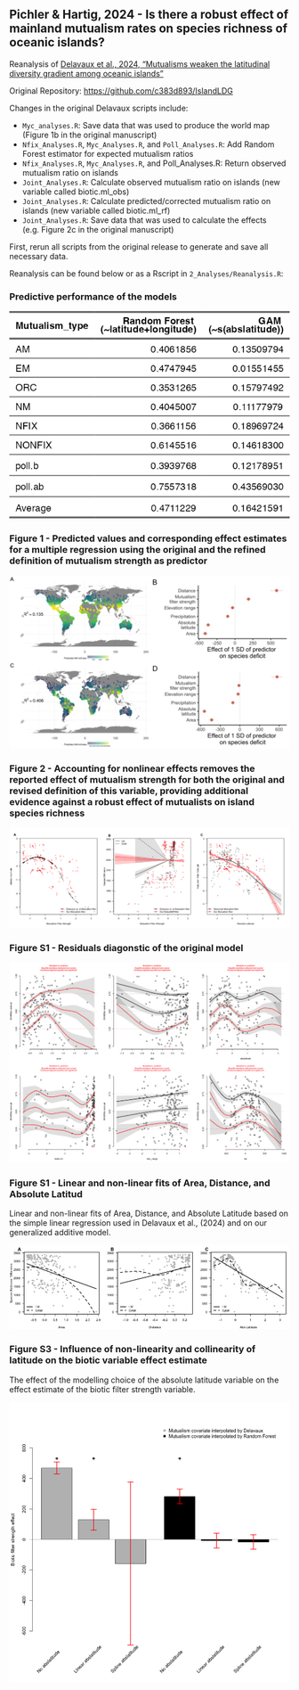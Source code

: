 
## Pichler & Hartig, 2024 - Is there a robust effect of mainland mutualism rates on species richness of oceanic islands?

Reanalysis of [Delavaux et al., 2024, “Mutualisms weaken the latitudinal
diversity gradient among oceanic
islands”](https://www.nature.com/articles/s41586-024-07110-y)

Original Repository: <https://github.com/c383d893/IslandLDG>

Changes in the original Delavaux scripts include:

- `Myc_analyses.R`: Save data that was used to produce the world map
  (Figure 1b in the original manuscript)
- `Nfix_Analyses.R`, `Myc_Analyses.R`, and `Poll_Analyses.R`: Add Random
  Forest estimator for expected mutualism ratios
- `Nfix_Analyses.R`, `Myc_Analyses.R`, and Poll_Analyses.R: Return
  observed mutualism ratio on islands
- `Joint_Analyses.R`: Calculate observed mutualism ratio on islands (new
  variable called biotic.ml_obs)
- `Joint_Analyses.R`: Calculate predicted/corrected mutualism ratio on
  islands (new variable called biotic.ml_rf)
- `Joint_Analyses.R`: Save data that was used to calculate the effects
  (e.g. Figure 2c in the original manuscript)

First, rerun all scripts from the original release to generate and save
all necessary data.

Reanalysis can be found below or as a Rscript in
`2_Analyses/Reanalysis.R`:

### Predictive performance of the models

![](figures/tbl-performance-1.png)

### Figure 1 - Predicted values and corresponding effect estimates for a multiple regression using the original and the refined definition of mutualism strength as predictor

<img src="figures/fig-Fig_1-1.png" id="fig-Fig_1"
alt="Figure 1: Predicted values and corresponding effect estimates for a multiple regression using the original and the refined definition of mutualism strength as predictor. Maps A and C show for one of the three measures of mutualism (arbuscular mycorrhizal (AM) fungi diversity) how the predictive performance varies between a GAM with only latitude as a predictor (A) (R2 = 0.141) and a random forest model with longitude and latitude (R2 = 0.406). Results for the other mutualism types were similar (average across all mutualism types increased from R2 = 0.164 to R2 = 0.471). Panels B and D show the resulting effect estimates for the average of all three mutualism types. Effects in panel B are based on the mutualism strength predicted with latitude only (this corresponds to the original analysis, with small differences resulting from the fact that we did not have access to all data). Effects in panel D are based on mutualism strength predicted by our refined model. Note that in this case, the effect of mutualism strength on the species deficit are small and not significant." />

### Figure 2 - Accounting for nonlinear effects removes the reported effect of mutualism strength for both the original and revised definition of this variable, providing additional evidence against a robust effect of mutualists on island species richness

<img src="figures/fig-Fig_2-1.png" id="fig-Fig_2"
alt="Figure 2: Accounting for nonlinear effects removes the reported effect of mutualism strength for both the original and revised definition of this variable, providing additional evidence against a robust effect of mutualists on island species richness. Panel A: Due to the methodological choices discussed earlier, the mutualism filter strength used in Delavaux et al., 2024 is perfectly non-linear correlated with absolute latitude. Our refined mutualism filter strength variable that is predicted using also longitude shows more variation, which reduces the confounding. Panel B: When the original model is extended with splines for all variables except for the mutualism filter strength variable, the effects of mutualism filter strength variables is non-significant, regardless of whether we use the original and the refined predictions for mutualists (Panel B, dotted lines). The figure also highlights that the black solid line, corresponding to the original effect found by Delavaux et al. (2024), is the only analysis choice that results in a significant effect, whereas either accounting for nonlinearities or using a better predictor of mutualisms results in n.s. effects. Panel C shows that there is no difference between the predicted mutualism filter strength on the mainland and the observed mutualism (filter) strength on islands (which we calculated based on the mutualism ratios observed on the islands, rather than predicted based on the mutualism ratios from the mainland), as one would expect if mutualists really had a lower chance of establishment on these islands." />

### Figure S1 - Residuals diagonstic of the original model

<img src="figures/fig-Fig_3-1.png" id="fig-Fig_3"
alt="Figure 3: Residuals of the model by Delavaux et al. (2024). Most predictors show residuals patterns, indicating nonlinearities that could potentially lead to biased estimates in the case that predictors are nonlinearly correlated. Residuals plots were created using the DHARMa package (Hartig, 2022)" />

### Figure S1 - Linear and non-linear fits of Area, Distance, and Absolute Latitud

Linear and non-linear fits of Area, Distance, and Absolute Latitude
based on the simple linear regression used in Delavaux et al., (2024)
and on our generalized additive model.

<img src="figures/fig-Fig_4-1.png" id="fig-Fig_4"
alt="Figure 4: Linear and non-linear fits of Area, Distance, and Absolute Latitude based on the simple linear regression used in Delavaux et al., (2024) and on our generalized additive model." />

### Figure S3 - Influence of non-linearity and collinearity of latitude on the biotic variable effect estimate

The effect of the modelling choice of the absolute latitude variable on
the effect estimate of the biotic filter strength variable.

<img src="figures/fig-Fig_5-1.png" id="fig-Fig_5"
alt="Figure 5: The effect of the modelling choice of the absolute latitude variable on the effect estimate of the biotic filter strength variable. Three different ways of modelling absolute latitude were tested: no absolute latitude variable, absolute latitude as a linear effect and absolute latitude as a spline. The biotic filter strength variable was always set as a linear effect. The other variables (distance, area, elevation range, prec, and a spatial variable to correct for autocorrelation were set as splines). We extracted the effect estimates (bars) and their confidence intervals (red error bars) for the original biotic filter strength variable (grey) and the corrected biotic filter strength variable (black). Stars mark significant effects." />
